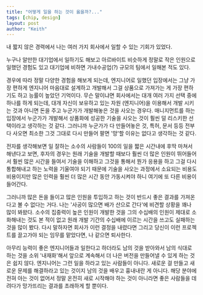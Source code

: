 ```yaml
---
title: "어떻게 일을 하는 것이 옳을까?..."
tags: [chip, design]
layout: post
author: "Keith"
---
```


내 짧지 않은 경력에서 나는 여러 가지 회사에서 일할 수 있는 기회가 있었다. 

누구나 알만한 대기업에서 일하기도 해보고 아르바이트 비슷하게 정말로 작은 인원으로 일했던 경험도 있고 대기업에 비하면 가내수공업(?) 규모의 팀에서 일해본 적도 있다.

경우에 따라 정말 다양한 경험을 해보게 되는데, 엔지니어로 일했던 입장에서는 그냥 가장 편하게 엔지니어 마음대로 설계하고 개발해서 그걸 상품으로 가져가는 게 가장 편하기도 하고 능률이 높았던 기억이다. 무슨 말이냐면 회사에서는 대개 여러 가지 선택 중에 하나를 하게 되는데, 대개 자신이 보유하고 있는 자원 (엔지니어)을 이용해서 개발 시키는 것과 아니면 돈을 주고 누군가가 개발해놓은 것을 사오는 경우다. 매니지먼트를 하는 입장에서 누군가가 개발해서 상품화에 성공한 기술을 사오는 것이 훨씬 덜 리스키한 선택이라고 생각하는 것 같다. 그러니까 누군가가 다 만들어놓은 것, 특허, 문서 등등 전부 다 사오면 최소한 그것 그대로 다시 만들어 팔면 '망'할 이유는 없다고 생각하는 것 같다.

전자를 생각해보면 일 잘하는 소수의 사람들이 100의 일을 짧은 시간내에 후딱 마쳐서 해낸다고 보면, 후자의 경우는 원래 기술을 개발할 때보다 훨씬 더 많은 인원이 뛰어들어서 훨씬 많은 시간을 들여서 기술을 이해하고 그것을 통해서 뭔가 응용을 하고 그걸 다시 통합해내고 하는 노력을 기울여야 되기 때문에 기술을 사오는 과정에서 소요되는 비용도 비용이지만 많은 인력을 훨씬 더 많은 시간 동안 가동시켜야 하니 여기에 또 다른 비용이 들어간다. 

그러니까 많은 돈을 들이고 많은 인원을 투입하고 하는 것이 반드시 좋은 결과를 가져온다고 볼 수 없다는 거다. 나는 '사공이 많으면 배가 산으로 간다'에 비견할 상황을 꽤나 많이 봐왔다. 소수의 집중력이 높은 인원이 개발한 것을 그의 수십배의 인원이 제대로 소화해내는 것도 본 적이 없고 원래 개발 기간의 수십배에 이르는 시간을 쓰고도 실패하는 것을 많이 봤다. 다시 말하자면 회사가 이런 결정을 내렸다면 그리고 당신이 이런 프로젝트를 끌고가야 되는 임무를 맡았다면, 나 같으면 퇴사한다. 

아무리 능력이 좋은 엔지니어들과 일한다고 하더라도 남의 것을 받아와서 남의 식대로 하는 것을 소위 '내재화'해서 앞으로 계속해서 더 나은 버전을 만들어낼 수 있게 하는 것은 쉽지 않다. 엔지니어는 그런 일을 하라고 있는 사람들이 아니다. 새로운 걸 만들고 새로운 문제를 해결하라고 있는 것이지 남의 것을 배우고 흉내내란 게 아니다. 해당 분야에 전혀 아는 것이 없어서 정말 온전히 새로 시작해야 하는 것이 아니라면 좋은 사람들을 데려다가 망가뜨리는 결과를 초래하게 할 뿐이다.

